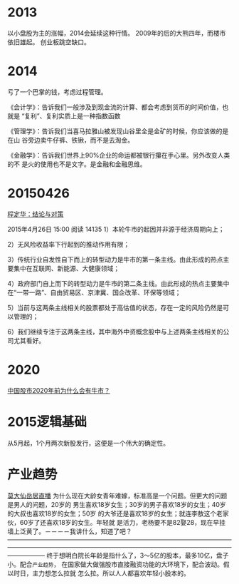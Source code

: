 # 2013

  以小盘股为主的涨幅，2014会延续这种行情。 
  2009年的后的大熊四年，而楼市依旧雄起。
  创业板跳空缺口。

# 2014

  亏了一个巴掌的钱，考虑过程管理。

  《会计学》：告诉我们一般涉及到现金流的计算、都会考虑到货币的时间价值，也就是
  “复利”、复利实质上是一种指数函数


  《管理学》：告诉我们当喜马拉雅山被发现山谷里全是金矿的时候，你应该做的是在山
  谷旁边卖牛仔裤、铁锹，而不是去淘金。


  《金融学》：告诉我们世界上90%企业的命运都被银行攥在手心里。另外改变人类的不
  是火的使用也不是文字。是金融和金融思维。

# 20150426

  [程定华：结论与对策](http://weibo.com/p/1001603835892950267286)

  2015年4月26日 15:00 阅读 14135
  1）本轮牛市的起因并非源于经济周期向上；

  2）无风险收益率下行起到的推动作用有限；

  3）传统行业自发性自下而上的转型动力是牛市的第一条主线。由此形成的热点主要集中在互联网、新能源、大健康领域；

  4）政府部门自上而下的转型动力是牛市的第二条主线。由此形成的热点主要集中在“一带一路”、自由贸易区、京津冀、国企改革、环保等领域；

  5）当前与这两条主线相关的股票都处于高估值的状态，存在一定的风险仍然是可以管理的；

  6）我们继续专注于这两条主线，其中海外中资概念股中与上述两条主线相关的公司尤其看好。

# 2020

  [中国股市2020年前为什么会有牛市？](http://weibo.com/p/1001603805512012581449)

# 2015逻辑基础

  从5月起，1个月两次新股发行，这便是一个伟大的确定性。

# 产业趋势

  [莫大仙岳居直播](2015-06-18)
  为什么现在大龄女青年难嫁，标准高是一个问题。但更大的问题是男人的问题，20岁的
  男生喜欢18岁女生；30岁的男子喜欢18岁的女生；40岁的大叔也喜欢18岁的女生；50岁
  的大爷还是喜欢18岁的女生；就连李敖这个老家伙，60岁了还喜欢18岁的女生。年轻就
  是活力，老杨要不是82娶28，现在早挂墙上泛黄了。－－－－我讲什么，知道了吧？
  ——————————————————————————————————————————————————————————————————————————————
  终于想明白院长年龄是指什么了，3～5亿的股本，最多10亿，盘子小。配合`产业趋势`，
  在国家做大做强股市直接融资功能的大环境下，配合波动。假以时日，主力想怎么拉就
  怎么拉。所以人人都喜欢年轻小股本的。

